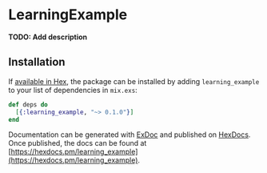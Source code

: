 # LearningExample

**TODO: Add description**

## Installation

If [available in Hex](https://hex.pm/docs/publish), the package can be installed
by adding `learning_example` to your list of dependencies in `mix.exs`:

```elixir
def deps do
  [{:learning_example, "~> 0.1.0"}]
end
```

Documentation can be generated with [ExDoc](https://github.com/elixir-lang/ex_doc)
and published on [HexDocs](https://hexdocs.pm). Once published, the docs can
be found at [https://hexdocs.pm/learning_example](https://hexdocs.pm/learning_example).

